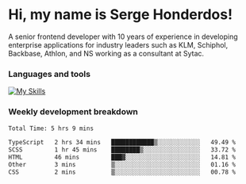 # Hi, my name is Serge Honderdos!

A senior frontend developer with 10 years of experience in developing enterprise applications for industry leaders such as KLM, Schiphol, Backbase, Athlon, and NS working as a consultant at Sytac.

### Languages and tools
[![My Skills](https://skillicons.dev/icons?i=js,ts,angular,react,vue,nodejs,sqlite,postgres,mongodb,git,azure)](#)

### Weekly development breakdown
<!--START_SECTION:waka-->

```txt
Total Time: 5 hrs 9 mins

TypeScript   2 hrs 34 mins   ████████████▒░░░░░░░░░░░░   49.49 %
SCSS         1 hr 45 mins    ████████▒░░░░░░░░░░░░░░░░   33.72 %
HTML         46 mins         ███▓░░░░░░░░░░░░░░░░░░░░░   14.81 %
Other        3 mins          ▒░░░░░░░░░░░░░░░░░░░░░░░░   01.16 %
CSS          2 mins          ▒░░░░░░░░░░░░░░░░░░░░░░░░   00.78 %
```

<!--END_SECTION:waka-->
